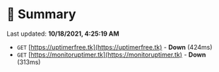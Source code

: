 # 📖 Summary
Last updated: **10/18/2021, 4:25:19 AM**

- `GET` [https://uptimerfree.tk](https://uptimerfree.tk) - **Down** (424ms)
- `GET` [https://monitoruptimer.tk](https://monitoruptimer.tk) - **Down** (313ms)

